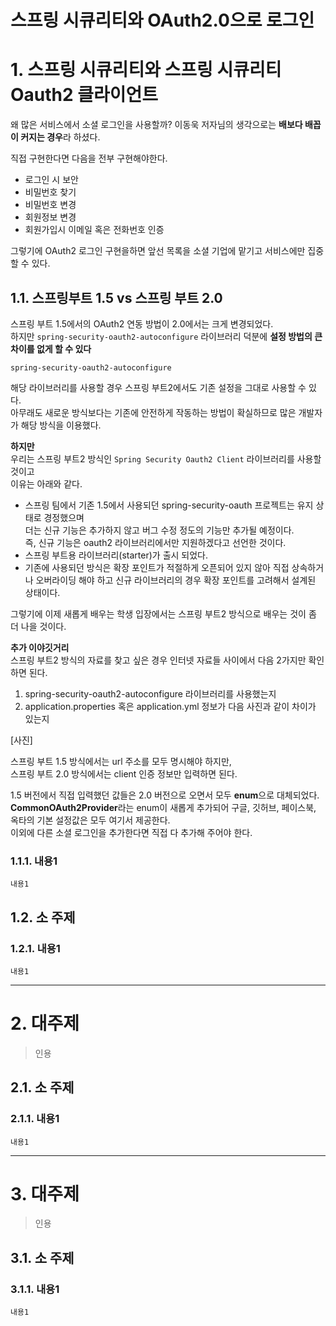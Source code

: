스프링 시큐리티와 OAuth2.0으로 로그인
=======================
# 1. 스프링 시큐리티와 스프링 시큐리티 Oauth2 클라이언트
왜 많은 서비스에서 소셜 로그인을 사용할까? 이동욱 저자님의 생각으로는 **배보다 배꼽이 커지는 경우**라 하셨다.      
   
직접 구현한다면 다음을 전부 구현해야한다.        
* 로그인 시 보안 
* 비밀번호 찾기
* 비밀번호 변경
* 회원정보 변경
* 회원가입시 이메일 혹은 전화번호 인증
    
그렇기에 OAuth2 로그인 구현을하면 앞선 목록을 소셜 기업에 맡기고 서비스에만 집중할 수 있다.       
  
## 1.1. 스프링부트 1.5 vs 스프링 부트 2.0  
스프링 부트 1.5에서의 OAuth2 연동 방법이 2.0에서는 크게 변경되었다.  
하지만 ```spring-security-oauth2-autoconfigure``` 라이브러리 덕분에 **설정 방법의 큰 차이를 없게 할 수 있다**   
```
spring-security-oauth2-autoconfigure
```
해당 라이브러리를 사용할 경우 스프링 부트2에서도 기존 설정을 그대로 사용할 수 있다.   
아무래도 새로운 방식보다는 기존에 안전하게 작동하는 방법이 확실하므로 많은 개발자가 해당 방식을 이용했다.  
    
**하지만**    
우리는 스프링 부트2 방식인 ```Spring Security Oauth2 Client``` 라이브러리를 사용할 것이고    
이유는 아래와 같다.  

* 스프링 팀에서 기존 1.5에서 사용되던 spring-security-oauth 프로젝트는 유지 상태로 경정했으며   
더는 신규 기능은 추가하지 않고 버그 수정 정도의 기능만 추가될 예정이다.   
즉, 신규 기능은 oauth2 라이브러리에서만 지원하겠다고 선언한 것이다.  
* 스프링 부트용 라이브러리(starter)가 출시 되었다.  
* 기존에 사용되던 방식은 확장 포인트가 적절하게 오픈되어 있지 않아 직접 상속하거나 오버라이딩 해야 하고 
신규 라이브러리의 경우 확장 포인트를 고려해서 설계된 상태이다.    
   
그렇기에 이제 새롭게 배우는 학생 입장에서는 스프링 부트2 방식으로 배우는 것이 좀 더 나을 것이다.   
      
**추가 이야깃거리**   
스프링 부트2 방식의 자료를 찾고 싶은 경우 인터넷 자료들 사이에서 다음 2가지만 확인하면 된다.  
1. spring-security-oauth2-autoconfigure 라이브러리를 사용했는지  
2. application.properties 혹은 application.yml 정보가 다음 사진과 같이 차이가 있는지  
   
[사진]   
   
스프링 부트 1.5 방식에서는 url 주소를 모두 명시해야 하지만,     
스프링 부트 2.0 방식에서는 client 인증 정보만 입력하면 된다.      
     
1.5 버전에서 직접 입력했던 값들은 2.0 버전으로 오면서 모두 **enum**으로 대체되었다.     
**CommonOAuth2Provider**라는 enum이 새롭게 추가되어 구글, 깃허브, 페이스북, 옥타의 기본 설정값은 모두 여기서 제공한다.    
이외에 다른 소셜 로그인을 추가한다면 직접 다 추가해 주어야 한다.  


### 1.1.1. 내용1
```
내용1
```
## 1.2. 소 주제
### 1.2.1. 내용1
```
내용1
```

***
# 2. 대주제
> 인용
## 2.1. 소 주제
### 2.1.1. 내용1
```
내용1
```   

***
# 3. 대주제
> 인용
## 3.1. 소 주제
### 3.1.1. 내용1
```
내용1
```
